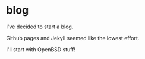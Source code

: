 # blog

I've decided to start a blog.

Github pages and Jekyll seemed like the lowest effort.

I'll start with OpenBSD stuff!
